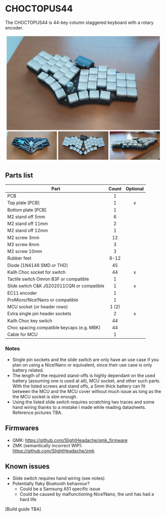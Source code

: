 # CHOCTOPUS44

The CHOCTOPUS44 is 44-key column staggered keyboard with a rotary encoder.

![choctopus44](./images/choctopus44_grid.png)

## Parts list

| Part                                          | Count | Optional |
| --------------------------------------------- |:-----:|:--------:|
| PCB                                           | 1     |          |
| Top plate [PCB]                               | 1     | x        |
| Bottom plate [PCB]                            | 1     |          |
| M2 stand off 5mm                              | 6     |          |
| M2 stand off 11mm                             | 2     |          |
| M2 stand off 12mm                             | 1     |          |
| M2 screw 3mm                                  | 12    |          |
| M2 screw 8mm                                  | 3     |          |
| M2 screw 10mm                                 | 3     |          |
| Rubber feet                                   | 6-12  |          |
| Diode [1N4148 SMD or THD]                     | 45    |          |
| Kailh Choc socket for switch                  | 44    | x        |
| Tactile switch Omron B3F or compatible        | 1     |          |
| Slide switch C&K JS202011CQN or compatible    | 1     | x        |
| EC11 encoder                                  | 1     |          |
| ProMicro/Nice!Nano or compatible              | 1     |          |
| MCU socket (or header rows)                   | 1 (2) |          |
| Extra single pin header sockets               | 2     | x        |
| Kailh Choc key switch                         | 44    |          |
| Choc spacing compatible keycaps (e.g. MBK)    | 44    |          |
| Cable for MCU                                 | 1     |          |

### Notes

 * Single pin sockets and the slide switch are only have an use case if you plan on using a Nice!Nano or equivalent, since their use case is only battery related.
 * The length of the required stand-offs is highly dependant on the used battery (assuming one is used at all), MCU socket, and other such parts. With the listed screws and stand offs, a 5mm thick battery can fit between the MCU and the MCU cover without much issue as long as the the MCU socket is slim enough.
 * Using the listed slide switch requires scratching two traces and some hand wiring thanks to a mistake I made while reading datasheets. Reference pictures TBA.

## Firmwares

 * QMK: https://github.com/SlightHeadache/qmk_firmware
 * ZMK (semantically incorrect WIP): https://github.com/SlightHeadache/zmk

## Known issues
 * Slide switch requires hand wiring (see notes)
 * Potentially flaky Bluetooth behaviour?
   * Could be a Samsung A51 specific issue
   * Could be caused by malfunctioning Nice!Nano, the unit has had a hard life

[Build guide TBA]
